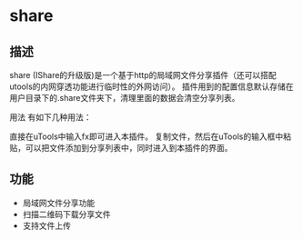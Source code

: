 # share
## 描述
share (IShare的升级版)是一个基于http的局域网文件分享插件（还可以搭配utools的内网穿透功能进行临时性的外网访问）。 插件用到的配置信息默认存储在用户目录下的.share文件夹下，清理里面的数据会清空分享列表。

用法
有如下几种用法：

直接在uTools中输入fx即可进入本插件。
复制文件，然后在uTools的输入框中粘贴，可以把文件添加到分享列表中，同时进入到本插件的界面。


## 功能
- 局域网文件分享功能
- 扫描二维码下载分享文件
- 支持文件上传

